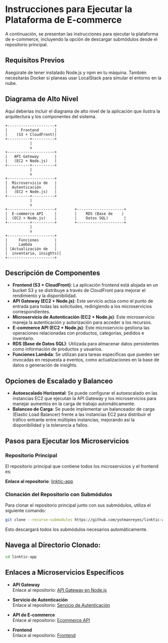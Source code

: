 # Instrucciones para Ejecutar la Plataforma de E-commerce

A continuación, se presentan las instrucciones para ejecutar la plataforma de e-commerce, incluyendo la opción de descargar submódulos desde el repositorio principal.

## Requisitos Previos

Asegúrate de tener instalado Node.js y npm en tu máquina. También necesitarás Docker si planeas usar LocalStack para simular el entorno en la nube.

## Diagrama de Alto Nivel

Aquí deberías incluir el diagrama de alto nivel de la aplicación que ilustra la arquitectura y los componentes del sistema.

```plaintext
+---------------------+
|      Frontend       |
|    (S3 + CloudFront)|
+----------+----------+
           |
           v
+---------------------+
|   API Gateway       |
|   (EC2 + Node.js)   |
+----------+----------+
           |
           v
+---------------------+
|  Microservicio de   |
|  Autenticación      |
|   (EC2 + Node.js)   |
+----------+----------+
           |
           v
+---------------------+        +---------------------+
|  E-commerce API     |        |    RDS (Base de    |
|  (EC2 + Node.js)    |        |    Datos SQL)       |
+----------+----------+        +---------------------+
           |
           v
+---------------------+
|     Funciones       |
|     Lambda          |
| (Actualización de   |
|  inventario, insights)|
+---------------------+
```

## Descripción de Componentes

- **Frontend (S3 + CloudFront)**: La aplicación frontend está alojada en un bucket S3 y se distribuye a través de CloudFront para mejorar el rendimiento y la disponibilidad.
- **API Gateway (EC2 + Node.js)**: Este servicio actúa como el punto de entrada para todas las solicitudes, redirigiendo a los microservicios correspondientes.
- **Microservicio de Autenticación (EC2 + Node.js)**: Este microservicio maneja la autenticación y autorización para acceder a los recursos.
- **E-commerce API (EC2 + Node.js)**: Este microservicio gestiona las operaciones relacionadas con productos, categorías, pedidos e inventario.
- **RDS (Base de Datos SQL)**: Utilizada para almacenar datos persistentes como información de productos y usuarios.
- **Funciones Lambda**: Se utilizan para tareas específicas que pueden ser invocadas en respuesta a eventos, como actualizaciones en la base de datos o generación de insights.

## Opciones de Escalado y Balanceo

- **Autoescalado Horizontal**: Se puede configurar el autoescalado en las instancias EC2 que ejecutan la API Gateway y los microservicios para manejar aumentos en la carga de trabajo automáticamente.
- **Balanceo de Carga**: Se puede implementar un balanceador de carga (Elastic Load Balancer) frente a las instancias EC2 para distribuir el tráfico entrante entre múltiples instancias, mejorando así la disponibilidad y la tolerancia a fallos.

## Pasos para Ejecutar los Microservicios

### Repositorio Principal

El repositorio principal que contiene todos los microservicios y el frontend es:

**Enlace al repositorio**: [linktic-app](https://github.com/yotmanreyes/linktic-app)

### Clonación del Repositorio con Submódulos

Para clonar el repositorio principal junto con sus submódulos, utiliza el siguiente comando:

```bash
git clone --recurse-submodules https://github.com/yotmanreyes/linktic-app.git
```

Esto descargará todos los submódulos necesarios automáticamente.

## Navega al Directorio Clonado:

```bash
cd linktic-app
```

## Enlaces a Microservicios Específicos

- **API Gateway**  
  Enlace al repositorio: [API Gateway en Node.js](https://github.com/yotmanreyes/linktic-ms-gateway)

- **Servicio de Autenticación**  
  Enlace al repositorio: [Servicio de Autenticación](https://github.com/yotmanreyes/linktic-ms-auth)

- **API de E-commerce**  
  Enlace al repositorio: [Ecommerce API](https://github.com/yotmanreyes/linktic-ecommerce-api)

- **Frontend**  
  Enlace al repositorio: [Frontend](https://github.com/yotmanreyes/linktic-frontend)
